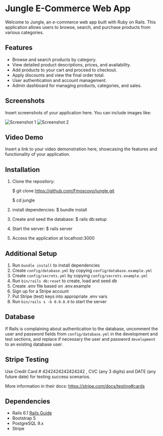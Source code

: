 # Jungle E-Commerce Web App

Welcome to Jungle, an e-commerce web app built with Ruby on Rails. This application allows users to browse, search, and purchase products from various categories.

## Features

- Browse and search products by category.
- View detailed product descriptions, prices, and availability.
- Add products to your cart and proceed to checkout.
- Apply discounts and view the final order total.
- User authentication and account management.
- Admin dashboard for managing products, categories, and sales.

## Screenshots

Insert screenshots of your application here. You can include images like:

![Screenshot 1](/path/to/screenshot1.png)
![Screenshot 2](/path/to/screenshot2.png)

## Video Demo

Insert a link to your video demonstration here, showcasing the features and functionality of your application.

## Installation

1. Clone the repository:

   $ git clone https://github.com/Fmoscovo/jungle.git

   $ cd jungle

2. install dependencies: $ bundle install

3. Create and seed the database: $ rails db:setup

4. Start the server: $ rails server

5. Access the application at localhost:3000

## Additional Setup

1. Run `bundle install` to install dependencies
2. Create `config/database.yml` by copying `config/database.example.yml`
3. Create `config/secrets.yml` by copying `config/secrets.example.yml`
4. Run `bin/rails db:reset` to create, load and seed db
5. Create .env file based on .env.example
6. Sign up for a Stripe account
7. Put Stripe (test) keys into appropriate .env vars
8. Run `bin/rails s -b 0.0.0.0` to start the server

## Database

If Rails is complaining about authentication to the database, uncomment the user and password fields from `config/database.yml` in the development and test sections, and replace if necessary the user and password `development` to an existing database user.

## Stripe Testing

Use Credit Card # 4242424242424242 , CVC (any 3 digits) and DATE (any future date) for testing success scenarios.

More information in their docs: <https://stripe.com/docs/testing#cards>

## Dependencies

- Rails 6.1 [Rails Guide](http://guides.rubyonrails.org/v6.1/)
- Bootstrap 5
- PostgreSQL 9.x
- Stripe

```

```

